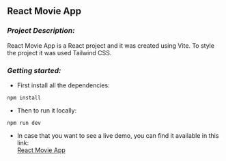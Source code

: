 ## **React Movie App**

### *Project Description:*
React Movie App is a React project and it was created using Vite. To style the project it was used Tailwind CSS.

### *Getting started:* 
  - First install all the dependencies:
  ```
  npm install
  ```
  - Then to run it locally:
  ```
  npm run dev
  ```
  - In case that you want to see a live demo, you can find it available in this link:  
    [React Movie App](https://react-movie-app-seven-weld.vercel.app)
